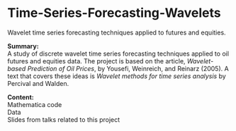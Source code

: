 # Time-Series-Forecasting-Wavelets
Wavelet time series forecasting techniques applied to futures and equities.

**Summary:**  
A study of discrete wavelet time series forecasting techniques applied to oil futures and equities data. The project is based on the article, *Wavelet-based Prediction of Oil Prices*, by Yousefi, Weinreich, and Reinarz (2005). A text that covers these ideas is *Wavelet methods for time series analysis* by Percival and Walden.

**Content:**   
Mathematica code  
Data  
Slides from talks related to this project  
